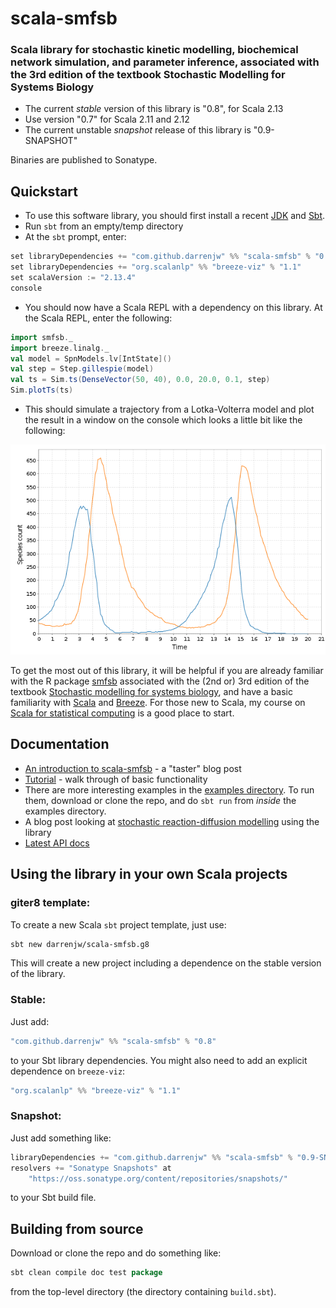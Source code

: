 # scala-smfsb

### Scala library for stochastic kinetic modelling, biochemical network simulation, and parameter inference, associated with the 3rd edition of the textbook Stochastic Modelling for Systems Biology

* The current *stable* version of this library is "0.8", for Scala 2.13
* Use version "0.7" for Scala 2.11 and 2.12
* The current unstable *snapshot* release of this library is "0.9-SNAPSHOT"

Binaries are published to Sonatype.

## Quickstart

* To use this software library, you should first install a recent [JDK](http://www.oracle.com/technetwork/java/javase/downloads) and [Sbt](http://www.scala-sbt.org/).
* Run `sbt` from an empty/temp directory
* At the `sbt` prompt, enter:
```scala
set libraryDependencies += "com.github.darrenjw" %% "scala-smfsb" % "0.8"
set libraryDependencies += "org.scalanlp" %% "breeze-viz" % "1.1"
set scalaVersion := "2.13.4"
console
```
* You should now have a Scala REPL with a dependency on this library. At the Scala REPL, enter the following:
```scala
import smfsb._
import breeze.linalg._
val model = SpnModels.lv[IntState]()
val step = Step.gillespie(model)
val ts = Sim.ts(DenseVector(50, 40), 0.0, 20.0, 0.1, step)
Sim.plotTs(ts)
```
* This should simulate a trajectory from a Lotka-Volterra model and plot the result in a window on the console which looks a little bit like the following:

![Lotka-Volterra trajectory](LV-trajectory.png)

To get the most out of this library, it will be helpful if you are already familiar with the R package [smfsb](https://cran.r-project.org/package=smfsb) associated with the (2nd or) 3rd edition of the textbook [Stochastic modelling for systems biology](https://github.com/darrenjw/smfsb/), and have a basic familiarity with [Scala](https://www.scala-lang.org/) and [Breeze](https://github.com/scalanlp/breeze). For those new to Scala, my course on [Scala for statistical computing](https://github.com/darrenjw/scala-course/blob/master/SelfStudyGuide.md) is a good place to start.

## Documentation

* [An introduction to scala-smfsb](https://darrenjw.wordpress.com/2019/01/04/the-scala-smfsb-library/) - a "taster" blog post
* [Tutorial](docs/Tutorial.md) - walk through of basic functionality
* There are more interesting examples in the [examples directory](examples/). To run them, download or clone the repo, and do `sbt run` from *inside* the examples directory.
* A blog post looking at [stochastic reaction-diffusion modelling](https://darrenjw.wordpress.com/2019/01/22/stochastic-reaction-diffusion-modelling/) using the library
* [Latest API docs](https://darrenjw.github.io/scala-smfsb/api/smfsb/index.html)

## Using the library in your own Scala projects

### giter8 template:

To create a new Scala `sbt` project template, just use:
```bash
sbt new darrenjw/scala-smfsb.g8
```
This will create a new project including a dependence on the stable version of the library.

### Stable:

Just add:
```scala
"com.github.darrenjw" %% "scala-smfsb" % "0.8"
```
to your Sbt library dependencies. You might also need to add an explicit dependence on `breeze-viz`:
```scala
"org.scalanlp" %% "breeze-viz" % "1.1"
```

### Snapshot:

Just add something like:
```scala
libraryDependencies += "com.github.darrenjw" %% "scala-smfsb" % "0.9-SNAPSHOT"
resolvers += "Sonatype Snapshots" at
    "https://oss.sonatype.org/content/repositories/snapshots/"
```
to your Sbt build file.

## Building from source

Download or clone the repo and do something like:
```scala
sbt clean compile doc test package
```
from the top-level directory (the directory containing `build.sbt`).

